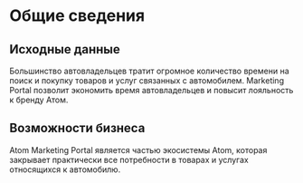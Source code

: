 # Общие сведения

## Исходные данные

Большинство автовладельцев тратит огромное количество времени на поиск и покупку товаров и услуг связанных с автомобилем. Marketing Portal позволит экономить время
автовладельцев и повысит лояльность к бренду Атом.

## Возможности бизнеса

Atom Marketing Portal является частью экосистемы Atom, которая закрывает практически все потребности в товарах и услугах относящихся к автомобилю.